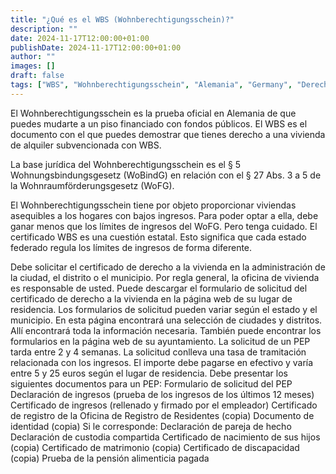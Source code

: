 ```yaml
---
title: "¿Qué es el WBS (Wohnberechtigungsschein)?"
description: ""
date: 2024-11-17T12:00:00+01:00
publishDate: 2024-11-17T12:00:00+01:00
author: ""
images: []
draft: false
tags: ["WBS", "Wohnberechtigungsschein", "Alemania", "Germany", "Derechos de los inquilinos"]
---
```

El Wohnberechtigungsschein es la prueba oficial en Alemania de que puedes mudarte a un piso financiado con fondos públicos. El WBS es el documento con el que puedes demostrar que tienes derecho a una vivienda de alquiler subvencionada con WBS.

La base jurídica del Wohnberechtigungsschein es el § 5 Wohnungsbindungsgesetz (WoBindG) en relación con el § 27 Abs. 3 a 5 de la Wohnraumförderungsgesetz (WoFG).

El Wohnberechtigungsschein tiene por objeto proporcionar viviendas asequibles a los hogares con bajos ingresos. Para poder optar a ella, debe ganar menos que los límites de ingresos del WoFG. Pero tenga cuidado. El certificado WBS es una cuestión estatal. Esto significa que cada estado federado regula los límites de ingresos de forma diferente.

Debe solicitar el certificado de derecho a la vivienda en la administración de la ciudad, el distrito o el municipio. Por regla general, la oficina de vivienda es responsable de usted. Puede descargar el formulario de solicitud del certificado de derecho a la vivienda en la página web de su lugar de residencia. Los formularios de solicitud pueden variar según el estado y el municipio. En esta página encontrará una selección de ciudades y distritos. Allí encontrará toda la información necesaria. También puede encontrar los formularios en la página web de su ayuntamiento.
La solicitud de un PEP tarda entre 2 y 4 semanas. La solicitud conlleva una tasa de tramitación relacionada con los ingresos. El importe debe pagarse en efectivo y varía entre 5 y 25 euros según el lugar de residencia.
Debe presentar los siguientes documentos para un PEP:
Formulario de solicitud del PEP
Declaración de ingresos (prueba de los ingresos de los últimos 12 meses)
Certificado de ingresos (rellenado y firmado por el empleador)
Certificado de registro de la Oficina de Registro de Residentes (copia)
Documento de identidad (copia)
Si le corresponde: 
Declaración de pareja de hecho
Declaración de custodia compartida
Certificado de nacimiento de sus hijos (copia)
Certificado de matrimonio (copia)
Certificado de discapacidad (copia)
Prueba de la pensión alimenticia pagada
